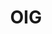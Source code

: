 ---
# This topic lives at
# https://digital.gov/topics/oig

# Topic Title
title: "OIG"

# description — keep it short and clear
summary: ""

# Weight
weight: 1

# For more information on managing topics,
# see https://github.com/GSA/digitalgov.gov/wiki/topics
---
